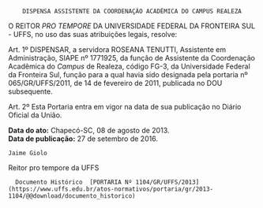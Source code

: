         DISPENSA ASSISTENTE DA COORDENAÇÃO ACADÊMICA DO CAMPUS REALEZA  

O REITOR *PRO TEMPORE* DA UNIVERSIDADE FEDERAL DA FRONTEIRA SUL - UFFS, no uso das suas atribuições legais, resolve:

 Art. 1º DISPENSAR, a servidora ROSEANA TENUTTI, Assistente em Administração, SIAPE nº 1771925, da função de Assistente da Coordenação Acadêmica do *Campus* de Realeza, código FG-3, da Universidade Federal da Fronteira Sul, função para a qual havia sido designada pela portaria nº 065/GR/UFFS/2011, de 14 de fevereiro de 2011, publicada no DOU subsequente.

 Art. 2º Esta Portaria entra em vigor na data de sua publicação no Diário Oficial da União.

  

   **Data do ato:** Chapecó-SC, 08 de agosto de 2013.   
 **Data de publicação:**  27 de setembro de 2016. 

    Jaime Giolo    
 Reitor pro tempore da UFFS 

      Documento Histórico  [PORTARIA Nº 1104/GR/UFFS/2013](https://www.uffs.edu.br/atos-normativos/portaria/gr/2013-1104/@@download/documento_historico)     
      